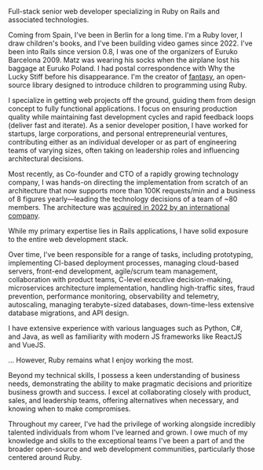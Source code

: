 Full-stack senior web developer specializing in Ruby on Rails and associated technologies.

Coming from Spain, I've been in Berlin for a long time. I'm a Ruby lover, I draw children's books, and I've been building video games since 2022. I've been into Rails since version 0.8, I was one of the organizers of Euruko Barcelona 2009. Matz was wearing his socks when the airplane lost his baggage at Euruko Poland. I had postal correspondence with Why the Lucky Stiff before his disappearance. I'm the creator of [fantasy](https://github.com/fguillen/fantasy), an open-source library designed to introduce children to programming using Ruby.

I specialize in getting web projects off the ground, guiding them from design concept to fully functional applications. I focus on ensuring production quality while maintaining fast development cycles and rapid feedback loops (deliver fast and iterate). As a senior developer position, I have worked for startups, large corporations, and personal entrepreneurial ventures, contributing either as an individual developer or as part of engineering teams of varying sizes, often taking on leadership roles and influencing architectural decisions.

Most recently, as Co-founder and CTO of a rapidly growing technology company, I was hands-on directing the implementation from scratch of an architecture that now supports more than 100K requests/min and a business of 8 figures yearly—leading the technology decisions of a team of ~80 members. The architecture was [acquired in 2022 by an international company](https://www.mrweb.com/drno/news33211.htm).

While my primary expertise lies in Rails applications, I have solid exposure to the entire web development stack.

Over time, I've been responsible for a range of tasks, including prototyping, implementing CI-based deployment processes, managing cloud-based servers, front-end development, agile/scrum team management, collaboration with product teams, C-level executive decision-making, microservices architecture implementation, handling high-traffic sites, fraud prevention, performance monitoring, observability and telemetry, autoscaling, managing terabyte-sized databases, down-time-less extensive database migrations, and API design.

I have extensive experience with various languages such as Python, C#, and Java, as well as familiarity with modern JS frameworks like ReactJS and VueJS.

… However, Ruby remains what I enjoy working the most.

Beyond my technical skills, I possess a keen understanding of business needs, demonstrating the ability to make pragmatic decisions and prioritize business growth and success. I excel at collaborating closely with product, sales, and leadership teams, offering alternatives when necessary, and knowing when to make compromises.

Throughout my career, I've had the privilege of working alongside incredibly talented individuals from whom I've learned and grown. I owe much of my knowledge and skills to the exceptional teams I've been a part of and the broader open-source and web development communities, particularly those centered around Ruby.
